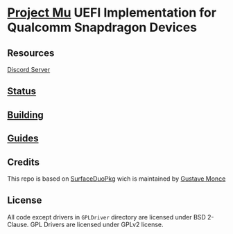 # [Project Mu](https://microsoft.github.io/mu/) UEFI Implementation for Qualcomm Snapdragon Devices

<!-- ![Banner](https://github.com/Robotix22/MU-Qcom/blob/main/Pictures/Banner.png) -->

## Resources

[Discord Server](https://discord.gg/Dx2QgMx7Sv)

## [Status](https://github.com/Robotix22/MU-Qcom/blob/main/Status.md)

## [Building](https://github.com/Robotix22/MU-Qcom/blob/main/Building.md)

## [Guides](https://github.com/Robotix22/UEFI-Guides/blob/main/MU-Qcom/MU-Qcom.md)

## Credits

This repo is based on [SurfaceDuoPkg](https://github.com/WOA-Project/SurfaceDuoPkg) wich is maintained by [Gustave Monce](https://github.com/gus33000)

## License

All code except drivers in `GPLDriver` directory are licensed under BSD 2-Clause.
GPL Drivers are licensed under GPLv2 license.

